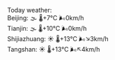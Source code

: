 Today weather:  
Beijing: 🌫  🌡️+7°C 🌬️0km/h  
Tianjin: 🌫  🌡️+10°C 🌬️0km/h  
Shijiazhuang: ☀️ 🌡️+13°C 🌬️↘3km/h  
Tangshan: ☀️ 🌡️+13°C 🌬️↖4km/h  
